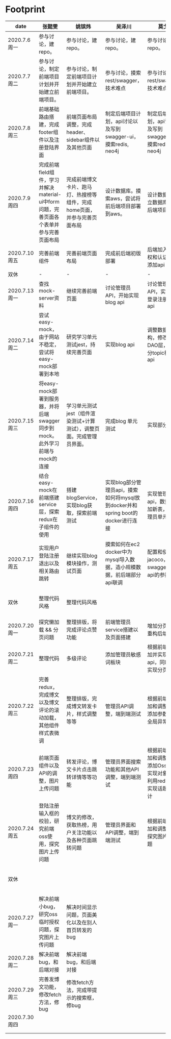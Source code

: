 # Footprint

| date          | 张懿雯                                                       | 姚镔炜                                                       | 吴泽川                                                       | 莫戈泉                                                       | 总进度                                                       |
| ------------- | ------------------------------------------------------------ | ------------------------------------------------------------ | ------------------------------------------------------------ | ------------------------------------------------------------ | ------------------------------------------------------------ |
| 2020.7.6周一  | 参与讨论，建repo。                                           | 参与讨论，建repo。                                           | 参与讨论，建repo。                                           | 参与讨论，建repo。                                           | 讨论项目业务逻辑以及技术栈，分头查找项目所需技术点。         |
| 2020.7.7周二  | 参与讨论，制定前端项目计划并开始建立前端项目。               | 参与讨论，制定前端项目计划并开始建立前端项目。               | 参与讨论，摸索rest/swagger，技术难点                         | 参与讨论，摸索rest/swagger，技术难点                         | 了解技术点，讨论项目时间进度安排，并进一步分工：前端ybw+zyw，后端API设计wzc+mgq。 |
| 2020.7.8周三  | 前端基础路由搭建，完成footer组件以及注册登陆界面             | 前端页面布局调整，完成header、sidebar组件以及其他页面        | 制定后端项目计划，api讨论以及写到swagger-ui，摸索redis, neo4j | 制定后端项目计划，api讨论以及写到swagger-ui，摸索redis, neo4j | 前后端持续推进；后端讨论API并制定计划                        |
| 2020.7.9周四  | 完成前端field组件，学习并解决material-ui中form问题，完善页面各个表单并参与完善页面布局 | 完成前端博文卡片、跑马灯、热搜榜等组件，完成home页面，并参与完善页面布局 | 设计数据库。摸索aws，尝试将前后端项目部署到aws。             | 设计数据库。建立数据库，开写后端项目。                       | 前端组件化以及页面设计；后端设计数据库持续推进               |
| 2020.7.10周五 | 完善前端组件                                                 | 完善前端页面布局                                             | 完成前后端初版部署                                           | 后端加入用户授权和认证，继续添加api                          | 前端页面继续完善，完成大致网站雏形；后端加入用户授权和认证，继续添加api；完成前后端初步部署 |
| 双休          | -                                                            | -                                                            | -                                                            | -                                                            | 开会讨论[下一周进度](https://github.com/Amoy-interest/Doc/blob/master/meeting/2020-07-11第二周进度安排.md) |
| 2020.7.13周一 | 查找mock-server资料                                          | 继续完善前端页面                                             | 讨论管理员API，开始实现blog api                              | 讨论管理员API，实现用户登录注册，添加api                     | 前端界面继续完善，开始研究mock-server；后端讨论管理员API     |
| 2020.7.14周二 | 尝试easy-mock，由于网站不稳定，尝试将easy-mock部署到本地     | 研究学习单元测试jest，持续完善页面                           | 实现blog api                                                 | 调整数据库结构，修改DTO和DAO层，实现部分topic模块的api       | 前端界面继续完善，学习mock-server和jest使用；后端实现部分api， 修改数据库和后端java代码结构 |
| 2020.7.15周三 | 将easy-mock部署到服务器，并将后端swagger同步到mock。此外学习前端与mock的连接 | 学习单元测试jest（组件渲染测试+计算测试），调整页面。完成管理员界面。 | 完成blog 单元测试                                            | 实现部分API                                                  | 前端界面继续完善，完成jest的学习，完成easy-mock的服务器端部署和swagger同步；后端继续实现api并开始测试 |
| 2020.7.16周四 | 结合easy-mock在前端搭建service层，探索redux在子组件的使用    | 搭建blogService，实现blog获取，探索前端测试                  | 实现blog部分管理员api，摸索如何将mysql放到docker并和spring boot的docker进行连接 | 实现管理员部分api，数据库添加新表，添加管理员单元测试        | 前端结合easy-mock开始搭建并实现service层，同时探索前端测试；后端学习docker并继续改进数据库和api |
| 2020.7.17周五 | 实现用户登陆注册退出以及相关路由跳转                         | 继续实现blog模块操作，测试页面                               | 摸索如何在ec2 docker中为mysql导入数据，造小规模数据，前后端部分api联调 | 配置和使用jacoco，完善swagger中各api的参数描述               | 前端开始实现user && blog的基础功能，后端继续学习docker并完善api |
| 双休          | 整理代码风格                                                 | 整理代码风格                                                 |                                                              |                                                              | 开会讨论[下周进度](https://github.com/Amoy-interest/Doc/blob/master/meeting/2020-07-17 第三周进度安排.md) |
| 2020.7.20周一 | 探究懒加载 && 分页问题                                       | 整理排版，将完成评论点赞功能                                 | 前端管理员service搭建以及页面搭建                            | 增加分页功能并重构后端代码                                   | 前后端持续完善业务逻辑                                       |
| 2020.7.21周二 | 整理代码                                                     | 多级评论                                                     | 添加管理员敏感词板块                                         | 根据前端需求添加并实现新的api，同时继续实现分页功能          | 前后端持续完善业务逻辑                                       |
| 2020.7.22周三 | 完善redux，完成博文以及博文评论的滚动加载，其他组件样式表微调 | 整理排版，完成博文转发卡片，样式调整等等                     | 管理员API调整，端到端测试                                    | 根据前端需求添加和调整api，添加参数校验和全局异常处理        | 前后端持续推进                                               |
| 2020.7.23周四 | 前端页面组件以及API的调整，图片上传问题                      | 转发评论，博文卡片点击跳转详情等等功能                       | 管理员界面搜索功能和其他API调整，端到端测试                  | 根据前端需求添加和调整api，添加Oss服务，实现对象存储，利用reddit算法实现话题热度统计 | 前后端持续完善业务逻辑                                       |
| 2020.7.24周五 | 登陆注册输入框的校验，研究前端oss使用，探究图片上传问题      | 博文的修改，获取热榜，用户关注功能以及各种页面跳转问题       | 管理员界面和API调整，端到端测试                              | 根据前端需求添加和调整api，探究图片上传问题                  | 前后端持续完善业务逻辑                                       |
| 双休          |                                                              |                                                              |                                                              |                                                              | 开会讨论[下周进度](https://github.com/Amoy-interest/Doc/blob/master/meeting/2020-07-25 第四周进度安排.md) |
| 2020.7.27周一 | 解决前端小bug，研究oss临时授权问题，探究图片上传问题         | 解决时间显示问题，页面美化以及在别人首页转发的bug            |                                                              |                                                              | 前端持续完善业务逻辑                                         |
| 2020.7.28周二 | 解决前端bug，和后端对接                                      | 解决前端bug，和后端对接                                      |                                                              |                                                              | 前端持续完善业务逻辑                                         |
| 2020.7.29周三 | 完善发博文功能，修改fetch方法，修bug                         | 修改fetch方法，完成带提示的搜索框，修bug                     |                                                              |                                                              | 前端根据后端变动修改fetch以及一系列API                       |
| 2020.7.30周四 |                                                              |                                                              |                                                              |                                                              | 前端持续完善业务逻辑                                         |
|               |                                                              |                                                              |                                                              |                                                              |                                                              |
|               |                                                              |                                                              |                                                              |                                                              |                                                              |